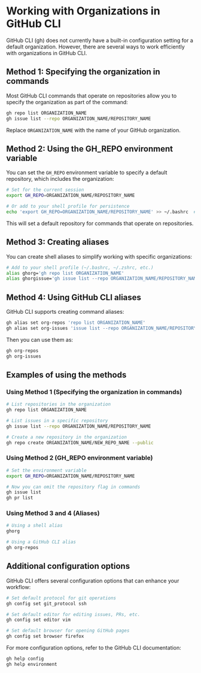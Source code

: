 # Working with Organizations in GitHub CLI

GitHub CLI (gh) does not currently have a built-in configuration setting for a default organization. However, there are several ways to work efficiently with organizations in GitHub CLI.

## Method 1: Specifying the organization in commands

Most GitHub CLI commands that operate on repositories allow you to specify the organization as part of the command:

```bash
gh repo list ORGANIZATION_NAME
gh issue list --repo ORGANIZATION_NAME/REPOSITORY_NAME
```

Replace `ORGANIZATION_NAME` with the name of your GitHub organization.

## Method 2: Using the GH_REPO environment variable

You can set the `GH_REPO` environment variable to specify a default repository, which includes the organization:

```bash
# Set for the current session
export GH_REPO=ORGANIZATION_NAME/REPOSITORY_NAME

# Or add to your shell profile for persistence
echo 'export GH_REPO=ORGANIZATION_NAME/REPOSITORY_NAME' >> ~/.bashrc  # or ~/.zshrc
```

This will set a default repository for commands that operate on repositories.

## Method 3: Creating aliases

You can create shell aliases to simplify working with specific organizations:

```bash
# Add to your shell profile (~/.bashrc, ~/.zshrc, etc.)
alias ghorg='gh repo list ORGANIZATION_NAME'
alias ghorgissue='gh issue list --repo ORGANIZATION_NAME/REPOSITORY_NAME'
```

## Method 4: Using GitHub CLI aliases

GitHub CLI supports creating command aliases:

```bash
gh alias set org-repos 'repo list ORGANIZATION_NAME'
gh alias set org-issues 'issue list --repo ORGANIZATION_NAME/REPOSITORY_NAME'
```

Then you can use them as:

```bash
gh org-repos
gh org-issues
```

## Examples of using the methods

### Using Method 1 (Specifying the organization in commands)
```bash
# List repositories in the organization
gh repo list ORGANIZATION_NAME

# List issues in a specific repository
gh issue list --repo ORGANIZATION_NAME/REPOSITORY_NAME

# Create a new repository in the organization
gh repo create ORGANIZATION_NAME/NEW_REPO_NAME --public
```

### Using Method 2 (GH_REPO environment variable)
```bash
# Set the environment variable
export GH_REPO=ORGANIZATION_NAME/REPOSITORY_NAME

# Now you can omit the repository flag in commands
gh issue list
gh pr list
```

### Using Method 3 and 4 (Aliases)
```bash
# Using a shell alias
ghorg

# Using a GitHub CLI alias
gh org-repos
```

## Additional configuration options

GitHub CLI offers several configuration options that can enhance your workflow:

```bash
# Set default protocol for git operations
gh config set git_protocol ssh

# Set default editor for editing issues, PRs, etc.
gh config set editor vim

# Set default browser for opening GitHub pages
gh config set browser firefox
```

For more configuration options, refer to the GitHub CLI documentation:
```bash
gh help config
gh help environment
```
